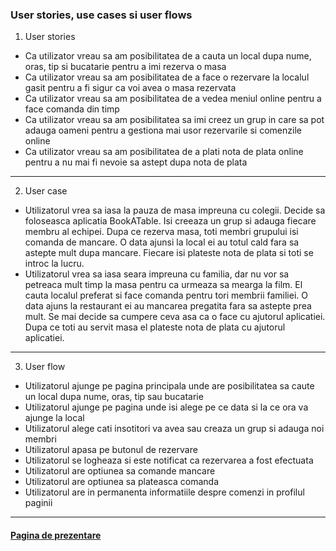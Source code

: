 ### User stories, use cases si user flows

1. User stories

- Ca utilizator vreau sa am posibilitatea de a cauta un local dupa nume, oras, tip si bucatarie pentru a imi rezerva o masa
- Ca utilizator vreau sa am posibilitatea de a face o rezervare la localul gasit pentru a fi sigur ca voi avea o masa rezervata
- Ca utilizator vreau sa am posibilitatea de a vedea meniul online pentru a face comanda din timp
- Ca utilizator vreau sa am posibilitatea sa imi creez un grup in care sa pot adauga oameni pentru a gestiona mai usor rezervarile si comenzile online
- Ca utilizator vreau sa am posibilitatea de a plati nota de plata online pentru a nu mai fi nevoie sa astept dupa nota de plata

---------------------------------------------------------

2. User case

- Utilizatorul vrea sa iasa la pauza de masa impreuna cu colegii. Decide sa foloseasca aplicatia BookATable. Isi creeaza un grup si adauga fiecare membru al echipei. Dupa ce rezerva masa, toti membri grupului isi comanda de mancare. O data ajunsi la local ei au totul cald fara sa astepte mult dupa mancare. Fiecare isi plateste nota de plata si toti se introc la lucru.
- Utilizatorul vrea sa iasa seara impreuna cu familia, dar nu vor sa petreaca mult timp la masa pentru ca urmeaza sa mearga la film. El cauta localul preferat si face comanda pentru tori membrii familiei. O data ajuns la restaurant ei au mancarea pregatita fara sa astepte prea mult. Se mai decide sa cumpere ceva asa ca o face cu ajutorul aplicatiei. Dupa ce toti au servit masa el plateste nota de plata cu ajutorul aplicatiei.

---------------------------------------------------------

3. User flow

- Utilizatorul ajunge pe pagina principala unde are posibilitatea sa caute un local dupa nume, oras, tip sau bucatarie
- Utilizatorul ajunge pe pagina unde isi alege pe ce data si la ce ora va ajunge la local
- Utilizatorul alege cati insotitori va avea sau creaza un grup si adauga noi membri
- Utilizatorul apasa pe butonul de rezervare
- Utilizatorul se logheaza si este notificat ca rezervarea a fost efectuata
- Utilizatorul are optiunea sa comande mancare
- Utilizatorul are optiunea sa plateasca comanda
- Utilizatorul are in permanenta informatiile despre comenzi in profilul paginii

---------------------------------------------------------

#### [Pagina de prezentare](https://book-a-table.github.io/fiki/)

